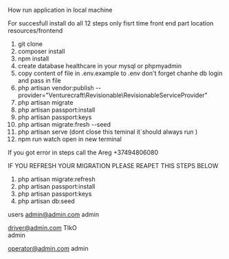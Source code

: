 How run application in local machine

For succesfull install do all 12 steps only fisrt time
front end part location resources/frontend


1. git clone 
2. composer install
3. npm install
4. create database healthcare in your mysql or phpmyadmin
5. copy content of file in .env.example to .env don't forget chanhe db login and pass in file 
6. php artisan vendor:publish --provider="Venturecraft\Revisionable\RevisionableServiceProvider"
7. php artisan migrate  
8. php artisan passport:install 
9. php artisan passport:keys 
10. php artisan migrate:fresh --seed
11. php artisan serve (dont close this teminal it`should always run )
12. npm run watch open in new terminal


If you got error in steps call the Areg +37494806080



IF YOU REFRESH YOUR MIGRATION PLEASE REAPET THIS STEPS BELOW
1. php artisan migrate:refresh
2. php artisan passport:install 
3. php artisan passport:keys 
4. php artisan db:seed

users
admin@admin.com
admin

driver@admin.com   TIkO  
admin



operator@admin.com
admin